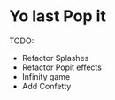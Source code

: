 # Yo last Pop it

TODO:
  - Refactor Splashes
  - Refactor Popit effects
  - Infinity game
  - Add Confetty
